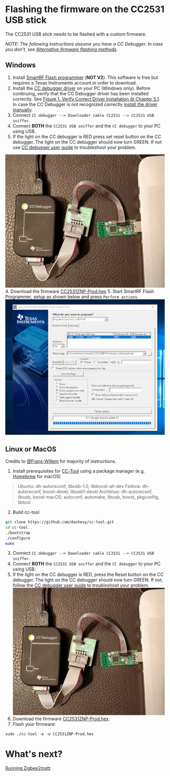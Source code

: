 # Flashing the firmware on the CC2531 USB stick
The CC2531 USB stick needs to be flashed with a custom firmware.

*NOTE: The following instructions assume you have a CC Debugger. In case you don't, see [Alternative firmware flashing methods](../useful_information/alternative-firmware-flashing-methods.md).*

## Windows
1. Install [SmartRF Flash programmer](http://www.ti.com/tool/FLASH-PROGRAMMER) (**NOT V2**). This software is free but requires a Texas Instruments account in order to download.
2. Install the [CC debugger driver](http://www.ti.com/general/docs/lit/getliterature.tsp?baseLiteratureNumber=swrc212&fileType=zip) on your PC (Windows only). Before continuing, verify that the CC Debugger driver has been installed correctly. See [Figure 1. Verify Correct Driver Installation @ Chapter 5.1](http://www.ti.com/lit/ug/swru197h/swru197h.pdf). In case the CC Debugger is not recognized correctly [install the driver manually](https://www.youtube.com/watch?v=jyKrxxXOvQY).
2. Connect `CC debugger --> Downloader cable CC2531 --> CC2531 USB sniffer`.
3. Connect **BOTH** the `CC2531 USB sniffer` and the `CC debugger` to your PC using USB.
3. If the light on the CC debugger is RED press set reset button on the CC debugger. The light on the CC debugger should now turn GREEN. If not use [CC debugger user guide](http://www.ti.com/lit/ug/swru197h/swru197h.pdf) to troubleshoot your problem.

![How to connect](../images/connected.jpg)
4. Download the firmware [CC2531ZNP-Prod.hex](https://github.com/Koenkk/Z-Stack-firmware/tree/master/coordinator/CC2531/bin)
5. Start SmartRF Flash Programmer, setup as shown below and press `Perform actions`.
![SmartRF Flash Programmer](../images/smartrf.png)

## Linux or MacOS
Credits to [@Frans-Willem](https://github.com/frans-Willem) for majority of instructions.

1. Install prerequisites for [CC-Tool](https://github.com/dashesy/cc-tool) using a package manager (e.g. [Homebrew](https://brew.sh/) for macOS)
> Ubuntu: dh-autoreconf, libusb-1.0, libboost-all-dev
> Fedora: dh-autoreconf, boost-devel, libusb1-devel
> Archlinux: dh-autoreconf, libusb, boost
> macOS: autoconf, automake, libusb, boost, pkgconfig, libtool

2. Build cc-tool
```bash
git clone https://github.com/dashesy/cc-tool.git
cd cc-tool
./bootstrap
./configure
make
```
3. Connect `CC debugger --> Downloader cable CC2531 --> CC2531 USB sniffer`.
4. Connect **BOTH** the `CC2531 USB sniffer` and the `CC debugger` to your PC using USB.
5. If the light on the CC debugger is RED, press the Reset button on the CC debugger. The light on the CC debugger should now turn GREEN. If not, follow the [CC debugger user guide](http://www.ti.com/lit/ug/swru197h/swru197h.pdf) to troubleshoot your problem.
![How to connect](../images/connected.jpg)
6. Download the firmware [CC2531ZNP-Prod.hex](https://github.com/Koenkk/Z-Stack-firmware/tree/master/coordinator/CC2531/bin).
7. Flash your firmware:
```
sudo ./cc-tool -e -w CC2531ZNP-Prod.hex
```

# What's next?
[Running Zigbee2mqtt](running_zigbee2mqtt.md)